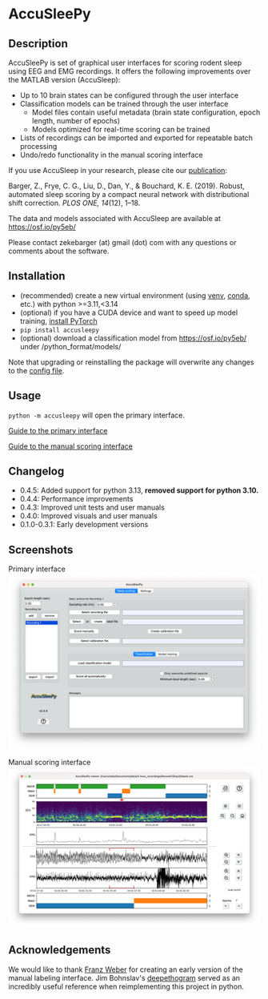 # AccuSleePy

## Description

AccuSleePy is set of graphical user  interfaces for scoring rodent sleep
using EEG and EMG recordings.
It offers the following improvements over the MATLAB version (AccuSleep):

- Up to 10 brain states can be configured through the user interface
- Classification models can be trained through the user interface
    - Model files contain useful metadata (brain state configuration,
      epoch length, number of epochs)
    - Models optimized for real-time scoring can be trained
- Lists of recordings can be imported and exported for repeatable batch processing
- Undo/redo functionality in the manual scoring interface

If you use AccuSleep in your research, please cite our
[publication](https://journals.plos.org/plosone/article?id=10.1371/journal.pone.0224642):

Barger, Z., Frye, C. G., Liu, D., Dan, Y., & Bouchard, K. E. (2019). Robust, automated sleep scoring by a compact neural network with distributional shift correction. *PLOS ONE, 14*(12), 1–18.

The data and models associated with AccuSleep are available at https://osf.io/py5eb/

Please contact zekebarger (at) gmail (dot) com with any questions or comments about the software.


## Installation

- (recommended) create a new virtual environment (using
[venv](https://docs.python.org/3/library/venv.html),
[conda](https://docs.conda.io/projects/conda/en/latest/user-guide/tasks/manage-environments.html),
etc.) with python >=3.11,<3.14
- (optional) if you have a CUDA device and want to speed up model training, [install PyTorch](https://pytorch.org/)
- `pip install accusleepy`
- (optional) download a classification model from https://osf.io/py5eb/ under /python_format/models/

Note that upgrading or reinstalling the package will overwrite any changes
to the [config file](accusleepy/config.json).

## Usage

`python -m accusleepy` will open the primary interface.

[Guide to the primary interface](accusleepy/gui/text/main_guide.md)

[Guide to the manual scoring interface](accusleepy/gui/text/manual_scoring_guide.md)

## Changelog

- 0.4.5: Added support for python 3.13, **removed support for python 3.10.**
- 0.4.4: Performance improvements
- 0.4.3: Improved unit tests and user manuals
- 0.4.0: Improved visuals and user manuals
- 0.1.0-0.3.1: Early development versions

## Screenshots

Primary interface
![AccuSleePy primary interface](accusleepy/gui/images/primary_window.png)

Manual scoring interface
![AccuSleePy manual scoring interface](accusleepy/gui/images/viewer_window.png)

## Acknowledgements

We would like to thank [Franz Weber](https://www.med.upenn.edu/weberlab/) for creating an
early version of the manual labeling interface.
Jim Bohnslav's [deepethogram](https://github.com/jbohnslav/deepethogram) served as an
incredibly useful reference when reimplementing this project in python.
